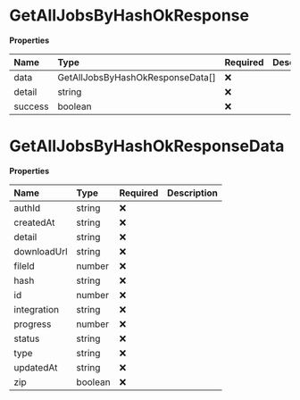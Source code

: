 # GetAllJobsByHashOkResponse

**Properties**

| Name    | Type                             | Required | Description |
| :------ | :------------------------------- | :------- | :---------- |
| data    | GetAllJobsByHashOkResponseData[] | ❌       |             |
| detail  | string                           | ❌       |             |
| success | boolean                          | ❌       |             |

# GetAllJobsByHashOkResponseData

**Properties**

| Name        | Type    | Required | Description |
| :---------- | :------ | :------- | :---------- |
| authId      | string  | ❌       |             |
| createdAt   | string  | ❌       |             |
| detail      | string  | ❌       |             |
| downloadUrl | string  | ❌       |             |
| fileId      | number  | ❌       |             |
| hash        | string  | ❌       |             |
| id          | number  | ❌       |             |
| integration | string  | ❌       |             |
| progress    | number  | ❌       |             |
| status      | string  | ❌       |             |
| type        | string  | ❌       |             |
| updatedAt   | string  | ❌       |             |
| zip         | boolean | ❌       |             |

